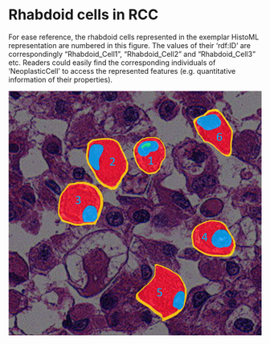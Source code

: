 # Rhabdoid cells in RCC

For ease reference, the rhabdoid cells represented in the exemplar HistoML representation  are numbered in this figure. The values of their ‘rdf:ID’ are correspondingly “Rhabdoid_Cell1”, “Rhabdoid_Cell2” and “Rhabdoid_Cell3” etc. Readers could easily find the corresponding individuals of ‘NeoplasticCell’ to access the represented features (e.g. quantitative information of their properties).

![image-20211103111240205](https://github.com/Peiliang/HistoML/blob/master/Specification/Level1/Representation_Examples/Rhabdoid_cells/Rhabdoid_Cells.png)
